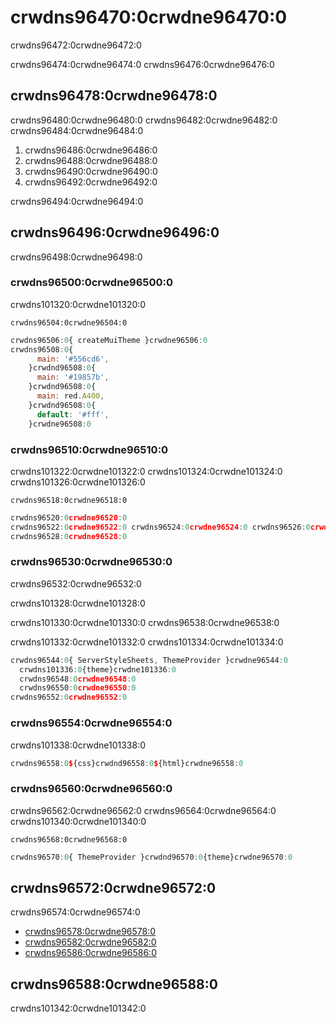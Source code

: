 # crwdns96470:0crwdne96470:0

<p class="description">crwdns96472:0crwdne96472:0</p>

crwdns96474:0crwdne96474:0 crwdns96476:0crwdne96476:0

## crwdns96478:0crwdne96478:0

crwdns96480:0crwdne96480:0 crwdns96482:0crwdne96482:0 crwdns96484:0crwdne96484:0

1. crwdns96486:0crwdne96486:0
2. crwdns96488:0crwdne96488:0
3. crwdns96490:0crwdne96490:0
4. crwdns96492:0crwdne96492:0

crwdns96494:0crwdne96494:0

## crwdns96496:0crwdne96496:0

crwdns96498:0crwdne96498:0

### crwdns96500:0crwdne96500:0

crwdns101320:0crwdne101320:0

`crwdns96504:0crwdne96504:0`

```js
crwdns96506:0{ createMuiTheme }crwdne96506:0
crwdns96508:0{
      main: '#556cd6',
    }crwdnd96508:0{
      main: '#19857b',
    }crwdnd96508:0{
      main: red.A400,
    }crwdnd96508:0{
      default: '#fff',
    }crwdne96508:0
```

### crwdns96510:0crwdne96510:0

crwdns101322:0crwdne101322:0 crwdns101324:0crwdne101324:0 crwdns101326:0crwdne101326:0

`crwdns96518:0crwdne96518:0`

```js
crwdns96520:0crwdne96520:0
crwdns96522:0crwdne96522:0 crwdns96524:0crwdne96524:0 crwdns96526:0crwdne96526:0
crwdns96528:0crwdne96528:0
```

### crwdns96530:0crwdne96530:0

crwdns96532:0crwdne96532:0

crwdns101328:0crwdne101328:0

crwdns101330:0crwdne101330:0 crwdns96538:0crwdne96538:0

crwdns101332:0crwdne101332:0 crwdns101334:0crwdne101334:0

```jsx
crwdns96544:0{ ServerStyleSheets, ThemeProvider }crwdne96544:0
  crwdns101336:0{theme}crwdne101336:0
  crwdns96548:0crwdne96548:0
  crwdns96550:0crwdne96550:0
crwdns96552:0crwdne96552:0
```

### crwdns96554:0crwdne96554:0

crwdns101338:0crwdne101338:0

```js
crwdns96558:0${css}crwdnd96558:0${html}crwdne96558:0
```

### crwdns96560:0crwdne96560:0

crwdns96562:0crwdne96562:0 crwdns96564:0crwdne96564:0 crwdns101340:0crwdne101340:0

`crwdns96568:0crwdne96568:0`

```jsx
crwdns96570:0{ ThemeProvider }crwdnd96570:0{theme}crwdne96570:0
```

## crwdns96572:0crwdne96572:0

crwdns96574:0crwdne96574:0

- [crwdns96578:0crwdne96578:0](crwdns96576:0crwdne96576:0)
- [crwdns96582:0crwdne96582:0](crwdns96580:0crwdne96580:0)
- [crwdns96586:0crwdne96586:0](crwdns96584:0crwdne96584:0)

## crwdns96588:0crwdne96588:0

crwdns101342:0crwdne101342:0